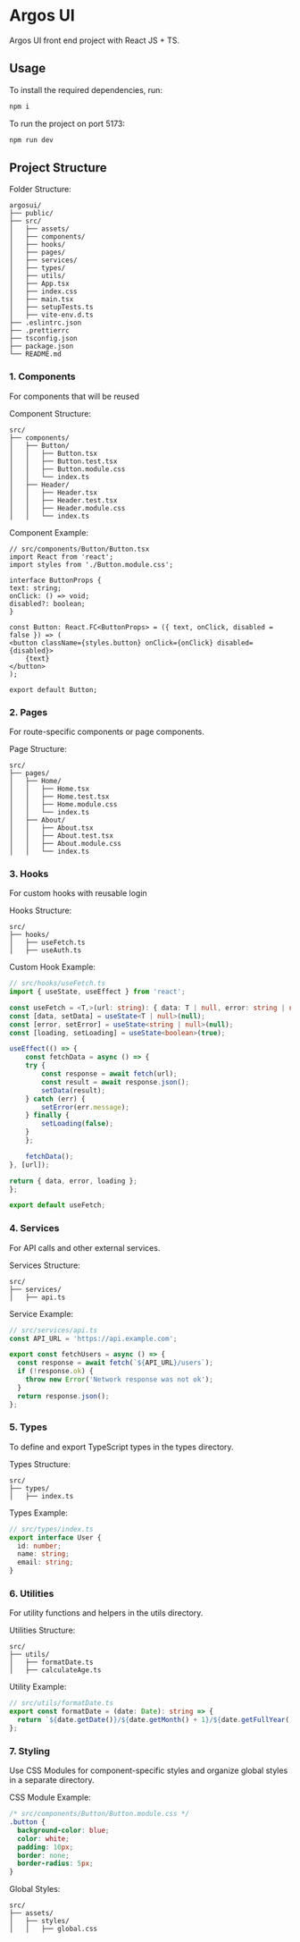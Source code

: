 # Argos UI

Argos UI front end project with React JS + TS.

## Usage

To install the required dependencies, run:

```bash
npm i
```

To run the project on port 5173:

```bash
npm run dev
```

## Project Structure

Folder Structure:

```
argosui/
├── public/
├── src/
│   ├── assets/
│   ├── components/
│   ├── hooks/
│   ├── pages/
│   ├── services/
│   ├── types/
│   ├── utils/
│   ├── App.tsx
│   ├── index.css
│   ├── main.tsx
│   ├── setupTests.ts
│   ├── vite-env.d.ts
├── .eslintrc.json
├── .prettierrc
├── tsconfig.json
├── package.json
└── README.md
```

### 1. Components

For components that will be reused

Component Structure:

```
src/
├── components/
│   ├── Button/
│   │   ├── Button.tsx
│   │   ├── Button.test.tsx
│   │   ├── Button.module.css
│   │   └── index.ts
│   ├── Header/
│   │   ├── Header.tsx
│   │   ├── Header.test.tsx
│   │   ├── Header.module.css
│   │   └── index.ts
```

Component Example:

```tsx
// src/components/Button/Button.tsx
import React from 'react';
import styles from './Button.module.css';

interface ButtonProps {
text: string;
onClick: () => void;
disabled?: boolean;
}

const Button: React.FC<ButtonProps> = ({ text, onClick, disabled = false }) => (
<button className={styles.button} onClick={onClick} disabled={disabled}>
    {text}
</button>
);

export default Button;
```

### 2. Pages

For route-specific components or page components.

Page Structure:

```
src/
├── pages/
│   ├── Home/
│   │   ├── Home.tsx
│   │   ├── Home.test.tsx
│   │   ├── Home.module.css
│   │   └── index.ts
│   ├── About/
│   │   ├── About.tsx
│   │   ├── About.test.tsx
│   │   ├── About.module.css
│   │   └── index.ts
```

### 3. Hooks

For custom hooks with reusable login

Hooks Structure:

```
src/
├── hooks/
│   ├── useFetch.ts
│   ├── useAuth.ts
```

Custom Hook Example:

```ts
// src/hooks/useFetch.ts
import { useState, useEffect } from 'react';

const useFetch = <T,>(url: string): { data: T | null, error: string | null, loading: boolean } => {
const [data, setData] = useState<T | null>(null);
const [error, setError] = useState<string | null>(null);
const [loading, setLoading] = useState<boolean>(true);

useEffect(() => {
    const fetchData = async () => {
    try {
        const response = await fetch(url);
        const result = await response.json();
        setData(result);
    } catch (err) {
        setError(err.message);
    } finally {
        setLoading(false);
    }
    };

    fetchData();
}, [url]);

return { data, error, loading };
};

export default useFetch;
```

### 4. Services

For API calls and other external services.

Services Structure:

```
src/
├── services/
│   ├── api.ts
```

Service Example:

```ts
// src/services/api.ts
const API_URL = 'https://api.example.com';

export const fetchUsers = async () => {
  const response = await fetch(`${API_URL}/users`);
  if (!response.ok) {
    throw new Error('Network response was not ok');
  }
  return response.json();
};
```

### 5. Types

To define and export TypeScript types in the types directory.

Types Structure:

```
src/
├── types/
│   ├── index.ts
```

Types Example:

```ts
// src/types/index.ts
export interface User {
  id: number;
  name: string;
  email: string;
}
```

### 6. Utilities

For utility functions and helpers in the utils directory.

Utilities Structure:

```
src/
├── utils/
│   ├── formatDate.ts
│   ├── calculateAge.ts
```

Utility Example:

```ts
// src/utils/formatDate.ts
export const formatDate = (date: Date): string => {
  return `${date.getDate()}/${date.getMonth() + 1}/${date.getFullYear()}`;
};
```

### 7. Styling

Use CSS Modules for component-specific styles and organize global styles in a separate directory.

CSS Module Example:

```css
/* src/components/Button/Button.module.css */
.button {
  background-color: blue;
  color: white;
  padding: 10px;
  border: none;
  border-radius: 5px;
}
```

Global Styles:
```
src/
├── assets/
│   ├── styles/
│   │   ├── global.css
```
